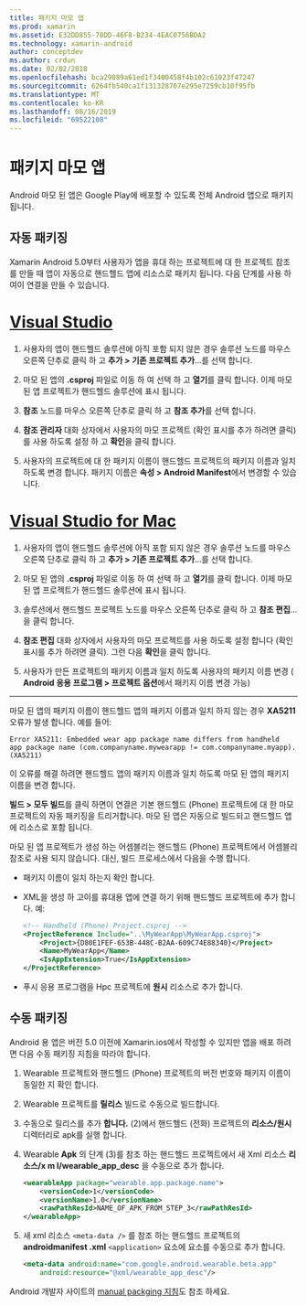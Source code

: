 ```yaml
---
title: 패키지 마모 앱
ms.prod: xamarin
ms.assetid: E32DD855-78DD-46F8-B234-4EAC0756BDA2
ms.technology: xamarin-android
author: conceptdev
ms.author: crdun
ms.date: 02/02/2018
ms.openlocfilehash: bca29089a61ed1f3400458f4b102c61023f47247
ms.sourcegitcommit: 6264fb540ca1f131328707e295e7259cb10f95fb
ms.translationtype: MT
ms.contentlocale: ko-KR
ms.lasthandoff: 08/16/2019
ms.locfileid: "69522108"
---
```

# <a name="packaging-wear-apps"></a>패키지 마모 앱

Android 마모 된 앱은 Google Play에 배포할 수 있도록 전체 Android 앱으로 패키지 됩니다. 

## <a name="automatic-packaging"></a>자동 패키징

Xamarin Android 5.0부터 사용자가 앱을 휴대 하는 프로젝트에 대 한 프로젝트 참조를 만들 때 앱이 자동으로 핸드헬드 앱에 리소스로 패키지 됩니다. 다음 단계를 사용 하 여이 연결을 만들 수 있습니다. 

# <a name="visual-studiotabwindows"></a>[Visual Studio](#tab/windows)

1. 사용자의 앱이 핸드헬드 솔루션에 아직 포함 되지 않은 경우 솔루션 노드를 마우스 오른쪽 단추로 클릭 하 고 **추가 > 기존 프로젝트 추가**...를 선택 합니다.

2. 마모 된 앱의 **.csproj** 파일로 이동 하 여 선택 하 고 **열기**를 클릭 합니다. 이제 마모 된 앱 프로젝트가 핸드헬드 솔루션에 표시 됩니다.

3. **참조** 노드를 마우스 오른쪽 단추로 클릭 하 고 **참조 추가**를 선택 합니다.

4. **참조 관리자** 대화 상자에서 사용자의 마모 프로젝트 (확인 표시를 추가 하려면 클릭)를 사용 하도록 설정 하 고 **확인**을 클릭 합니다.

5. 사용자의 프로젝트에 대 한 패키지 이름이 핸드헬드 프로젝트의 패키지 이름과 일치 하도록 변경 합니다. 패키지 이름은 **속성 > Android Manifest**에서 변경할 수 있습니다.

# <a name="visual-studio-for-mactabmacos"></a>[Visual Studio for Mac](#tab/macos)

1. 사용자의 앱이 핸드헬드 솔루션에 아직 포함 되지 않은 경우 솔루션 노드를 마우스 오른쪽 단추로 클릭 하 고 **추가 > 기존 프로젝트 추가**...를 선택 합니다.

2. 마모 된 앱의 **.csproj** 파일로 이동 하 여 선택 하 고 **열기**를 클릭 합니다. 이제 마모 된 앱 프로젝트가 핸드헬드 솔루션에 표시 됩니다.

3. 솔루션에서 핸드헬드 프로젝트 노드를 마우스 오른쪽 단추로 클릭 하 고 **참조 편집**...을 클릭 합니다.

4. **참조 편집** 대화 상자에서 사용자의 마모 프로젝트를 사용 하도록 설정 합니다 (확인 표시를 추가 하려면 클릭). 그런 다음 **확인**을 클릭 합니다.

5. 사용자가 만든 프로젝트의 패키지 이름과 일치 하도록 사용자의 패키지 이름 변경 ( **Android 응용 프로그램 > 프로젝트 옵션**에서 패키지 이름 변경 가능)

-----


마모 된 앱의 패키지 이름이 핸드헬드 앱의 패키지 이름과 일치 하지 않는 경우 **XA5211** 오류가 발생 합니다. 예를 들어:

```shell
Error XA5211: Embedded wear app package name differs from handheld 
app package name (com.companyname.mywearapp != com.companyname.myapp). (XA5211)
```

이 오류를 해결 하려면 핸드헬드 앱의 패키지 이름과 일치 하도록 마모 된 앱의 패키지 이름을 변경 합니다.

**빌드 > 모두 빌드**를 클릭 하면이 연결은 기본 핸드헬드 (Phone) 프로젝트에 대 한 마모 프로젝트의 자동 패키징을 트리거합니다. 마모 된 앱은 자동으로 빌드되고 핸드헬드 앱에 리소스로 포함 됩니다.

마모 된 앱 프로젝트가 생성 하는 어셈블리는 핸드헬드 (Phone) 프로젝트에서 어셈블리 참조로 사용 되지 않습니다. 대신, 빌드 프로세스에서 다음을 수행 합니다.

- 패키지 이름이 일치 하는지 확인 합니다. 

- XML을 생성 하 고이를 휴대용 앱에 연결 하기 위해 핸드헬드 프로젝트에 추가 합니다. 예: 

    ```xml
    <!-- Handheld (Phone) Project.csproj -->
    <ProjectReference Include="..\MyWearApp\MyWearApp.csproj">
        <Project>{D80E1FEF-653B-448C-B2AA-609C74E88340}</Project>
        <Name>MyWearApp</Name>
        <IsAppExtension>True</IsAppExtension>
    </ProjectReference>
    ```

- 푸시 응용 프로그램을 Hpc 프로젝트에 **원시** 리소스로 추가 합니다. 


## <a name="manual-packaging"></a>수동 패키징

Android 용 앱은 버전 5.0 이전에 Xamarin.ios에서 작성할 수 있지만 앱을 배포 하려면 다음 수동 패키징 지침을 따라야 합니다. 

1. Wearable 프로젝트와 핸드헬드 (Phone) 프로젝트의 버전 번호와 패키지 이름이 동일한 지 확인 합니다.

2. Wearable 프로젝트를 **릴리스** 빌드로 수동으로 빌드합니다.

3. 수동으로 릴리스를 추가 **합니다.** (2)에서 핸드헬드 (전화) 프로젝트의 **리소스/원시** 디렉터리로 apk를 실행 합니다.

4. Wearable **Apk** 의 단계 (3)를 참조 하는 핸드헬드 프로젝트에서 새 Xml 리소스 **리소스/x m l/wearable_app_desc** 을 수동으로 추가 합니다.

    ```xml
    <wearableApp package="wearable.app.package.name">
        <versionCode>1</versionCode>
        <versionName>1.0</versionName>
        <rawPathResId>NAME_OF_APK_FROM_STEP_3</rawPathResId>
    </wearableApp>
    ```

5. 새 xml 리소스 `<meta-data />` 를 참조 하는 핸드헬드 프로젝트의 **androidmanifest .xml** `<application>` 요소에 요소를 수동으로 추가 합니다.

    ```xml
    <meta-data android:name="com.google.android.wearable.beta.app"
        android:resource="@xml/wearable_app_desc"/>
    ```

Android 개발자 사이트의 [manual packging 지침](https://developer.android.com/training/wearables/apps/packaging.html#PackageManually)도 참조 하세요.


